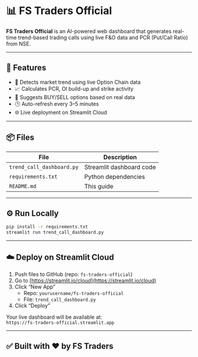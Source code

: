 # 📊 FS Traders Official

**FS Traders Official** is an AI-powered web dashboard that generates real-time trend-based trading calls using live F&O data and PCR (Put/Call Ratio) from NSE.

---

## 🚀 Features
- 🔎 Detects market trend using live Option Chain data
- 📈 Calculates PCR, OI build-up and strike activity
- 📩 Suggests BUY/SELL options based on real data
- 🕒 Auto-refresh every 3–5 minutes
- 🌐 Live deployment on Streamlit Cloud

---

## 📦 Files
| File | Description |
|------|-------------|
| `trend_call_dashboard.py` | Streamlit dashboard code |
| `requirements.txt` | Python dependencies |
| `README.md` | This guide |

---

## ⚙️ Run Locally

```bash
pip install -r requirements.txt
streamlit run trend_call_dashboard.py
```

---

## ☁️ Deploy on Streamlit Cloud

1. Push files to GitHub (repo: `fs-traders-official`)
2. Go to [https://streamlit.io/cloud](https://streamlit.io/cloud)
3. Click “New App”
   - Repo: `yourusername/fs-traders-official`
   - File: `trend_call_dashboard.py`
4. Click “Deploy”

Your live dashboard will be available at:  
`https://fs-traders-official.streamlit.app`

---

## ✅ Built with ❤️ by FS Traders
